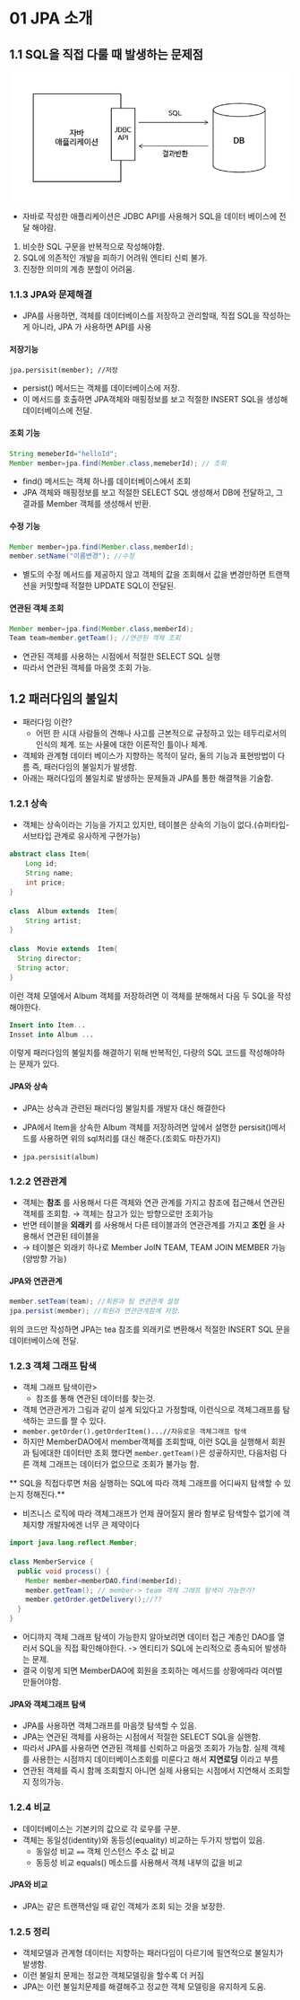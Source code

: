 # 01 JPA 소개
## 1.1 SQL을 직접 다룰 때 발생하는 문제점
![img.png](img.png)
- 자바로 작성한 애플리케이션은 JDBC API를 사용해거 SQL을 데이터 베이스에 전달 해야람.

1. 비슷한 SQL 구문을 반복적으로 작성해야함.
2. SQL에 의존적인 개발을 피하기 어려워 엔티티 신뢰 불가.
3. 진정한 의미의 계층 분할이 어려움.

### 1.1.3 JPA와 문제해결
- JPA를 사용하면, 객체를 데이터베이스를 저장하고 관리할때, 직접 SQL을 작성하는게 아니라, JPA 가 사용하면 API를 사용

#### 저장기능
`jpa.persisit(member); //저장`
- persist() 메서드는 객체를 데이터베이스에 저장.
- 이 메서드를 호출하면 JPA객체와 매핑정보를 보고 적절한 INSERT SQL을 생성해 데이터베이스에 전달.

#### 조회 기능
```java
String memeberId="helloId";
Member member=jpa.find(Member.class,memeberId); // 조회
```
- find() 메서드는 객체 하나를 데이터베이스에서 조회
- JPA 객체와 매핑정보를 보고 적절한 SELECT SQL 생성해서 DB에 전달하고, 그 결과를 Member 객체를 생성해서 반환.

#### 수정 기능

```java
Member member=jpa.find(Member.class,memberId);
member.setName("이름변경"); //수정
```
- 별도의 수정 메서드를 제공하지 않고 객체의 값을 조회해서 값을 변경만하면 트랜잭션을 커밋할때 적절한 UPDATE SQL이 전달된.

#### 연관된 객체 조회
```java
Member member=jpa.find(Member.class,memberId);
Team team=member.getTeam(); //연관된 객체 조회
```

- 연관된 객체를 사용하는 시점에서 적절한 SELECT SQL 실행
- 따라서 연관된 객체를 마음껏 조회 가능.

## 1.2 패러다임의 불일치
- 패러다임 이란?
  - 어떤 한 시대 사람들의 견해나 사고를 근본적으로 규정하고 있는 테두리로서의 인식의 체계. 또는 사물에 대한 이론적인 틀이나 체계.
- 객체와 관계형 데이터 베이스가 지향하는 목적이 달라, 둘의 기능과 표현방법이 다름 즉, 패러다임의 불일치가 발생함.
- 아래는 패러다임의 불일치로 발생하는 문제들과 JPA를 통한 해결책을 기술함.

### 1.2.1 상속
- 객체는 상속이라는 기능을 가지고 있지만, 테이블은 상속의 기능이 없다.(슈퍼타입-서브타입 관계로 유사하게 구현가능)
```java
abstract class Item{
    Long id;
    String name;
    int price;
}

class  Album extends  Item{
    String artist;
}

class  Movie extends  Item{
  String director;
  String actor;
}
```
이런 객체 모델에서 Album 객체를 저장하려면 이 객체를 분해해서 다음 두 SQL을 작성해야한다.
```sql
Insert into Item...
Insset into Album ...
```

이렇게 패러다임의 불일치를 해결하기 위해 반복적인, 다량의 SQL 코드를 작성해야하는 문제가 있다.

#### **JPA와 상속**
- JPA는 상속과 관련된 패러다임 불일치를 개발자 대신 해결한다
- JPA에서 Item을 상속한 Album 객체를 저장하려면 앞에서 설명한 persisit()메서드를 사용하면 위의 sql처리를 대신 해준다.(조회도 마찬가지)

- `jpa.persisit(album)` 

### 1.2.2 연관관계
- 객체는 **참조** 를 사용해서 다른 객체와 연관 관계를 가지고 참조에 접근해서 연관된 객체를 조회함.
  → 객체는 참고가 있는 방향으로만 조회가능 
- 반면 테이블을 **외래키** 를 사용해서 다른 테이블과의 연관관계를 가지고 **조인** 을 사용해서 연관된 테이블을 
-  → 테이블은 외래키 하나로 Member JoIN TEAM, TEAM JOIN MEMBER 가능 (양방향 가능)

#### **JPA와 연관관계**
```java
member.setTeam(team); //회원과 팀 연관관계 설정
jpa.persist(member); //회원과 연관관계함께 저장.
```
위의 코드만 작성하면 JPA는 tea 참조를 외래키로 변환해서 적절한 INSERT SQL 문을 데이터베이스에 전달.

### 1.2.3 객체 그래프 탐색
- 객체 그래프 탐색이란>
  - 참조를 통해 연관된 데이터를 찾는것.
- 객체 연관관게가 그림과 같이 설계 되있다고 가정할때, 이런식으로 객체그래프를 탐색하는 코드를 짤 수 있다.
- `member.getOrder().getOrderItem()...//자유로운 객체그래프 탐색`
- 하지만 MemberDAO에서 member객체를 조회할때, 이런 SQL을 실행해서 회원과 팀에대한 데이터만 조회 했다면 `member.getTeam()`은 성곻하지만, 다음처럼 다른 객체 그래프는 데이터가 없으므로 조회가 불가능 함.

** SQL을 직접다루면 처음 실행하는 SQL에 따라 객체 그래프를 어디싸지 탐색할 수 있는지 정해진다.**
- 비즈니스 로직에 따라 객체그래프가 언제 끊어질지 몰라 함부로 탐색할수 없기에  객체지향 개발자에겐 너무 큰 제약이다

```java
import java.lang.reflect.Member;

class MemberService {
  public void process() {
    Member member=memberDAO.find(memberId);
    member.getTeam(); // member-> team 객체 그래프 탐색이 가능한가?
    member.getOrder.getDelivery();//??
  }
}
```

- 어디까지 객체 그래프 탐색이 가능한지 알아보려면 데이터 접근 계층인 DAO를 열러서 SQL을 직접 확인해야한다. -> 엔티티가 SQL에 논리적으로 종속되어 발생하는 문제.
- 결국 이렇게 되면 MemberDAO에 회원을 조회하는 메서드를 상황에따라 여러벌 만들어야함.

#### JPA와 객체그래프 탐색
- JPA를 사용하면 객체그래프를 마음껏 탐색할 수 있음.
- JPA는 연관된 객체를 사용하는 시점에서 적절한 SELECT SQL을 실핸함.
- 따라서 JPA를 사용하면 연관된 객체를 신뢰하고 마음껏 조회가 가능함. 실제 객체를 사용한는 시점까지 데이터베이스조회를 미룬다고 해서 **지연로딩** 이라고 부름
- 연관된 객체를 즉시 함께 조회할지 아니면 실제 사용되는 시점에서 지연해서 조회할지 정의가능.

### 1.2.4 비교
- 데이터베이스는 기본키의 값으로 각 로우를 구분.
- 객체는 동일성(identity)와 동등성(equality) 비교하는 두가지 방법이 있음.
  - 동일성 비교 `==` 객체 인스턴스 주소 값 비교
  - 동등성 비교 equals() 메소드를 사용해서 객체 내부의 값을 비교
  
#### JPA와 비교
- JPA는 같은 트랜잭션일 때 같인 객체가 조회 되는 것을 보장한.

### 1.2.5 정리
- 객체모델과 관계형 데이터는 지향하는 패러다임이 다르기에 필연적으로 불일치가 발생함.
- 이런 불일치 문제는 정교한 객체모델링을 할수록 더 커짐
- JPA는 이런 불일치문제를 해결해주고 정교한 객체 모델링을 유지하게 도움.